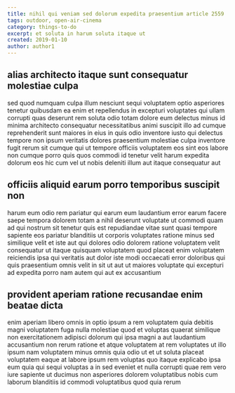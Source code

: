 ```yaml
---
title: nihil qui veniam sed dolorum expedita praesentium article 2559
tags: outdoor, open-air-cinema
category: things-to-do
excerpt: et soluta in harum soluta itaque ut
created: 2019-01-10
author: author1
---
```


## alias architecto itaque sunt consequatur molestiae culpa

sed quod numquam culpa illum nesciunt sequi voluptatem optio asperiores tenetur quibusdam ea enim et repellendus in excepturi voluptates qui ullam corrupti quas deserunt rem soluta odio totam dolore eum delectus minus id minima architecto consequatur necessitatibus animi suscipit illo ad cumque reprehenderit sunt maiores in eius in quis odio inventore iusto qui delectus tempore non ipsum veritatis dolores praesentium molestiae culpa inventore fugit rerum sit cumque qui ut tempore officiis voluptatem eos sint eos labore non cumque porro quis quos commodi id tenetur velit harum expedita dolorum eos hic cum vel ut nobis deleniti illum aut itaque consequatur aut

## officiis aliquid earum porro temporibus suscipit non

harum eum odio rem pariatur qui earum eum laudantium error earum facere saepe tempora dolorem totam a nihil deserunt voluptate ut commodi quam ad qui nostrum sit tenetur quis est repudiandae vitae sunt quasi tempore sapiente eos pariatur blanditiis ut corporis voluptates ratione minus sed similique velit et iste aut qui dolores odio dolorem ratione voluptatem velit consequatur ut itaque quisquam voluptatem quod placeat enim voluptatem reiciendis ipsa qui veritatis aut dolor iste modi occaecati error doloribus qui quis praesentium omnis velit in sit ut aut ut maiores voluptate qui excepturi ad expedita porro nam autem qui aut ex accusantium

## provident aperiam ratione recusandae enim beatae dicta

enim aperiam libero omnis in optio ipsum a rem voluptatem quia debitis magni voluptatem fuga nulla molestiae quod et voluptas quaerat similique non exercitationem adipisci dolorum qui ipsa magni a aut laudantium accusantium non rerum ratione et atque voluptatem at rem voluptates ut illo ipsum nam voluptatem minus omnis quia odio ut et ut soluta placeat voluptatem eaque at labore ipsum rem voluptas quo itaque explicabo ipsa eum quia qui sequi voluptas a in sed eveniet et nulla corrupti quae rem vero iure sapiente ut ducimus non asperiores dolorem voluptatibus nobis cum laborum blanditiis id commodi voluptatibus quod quia rerum
